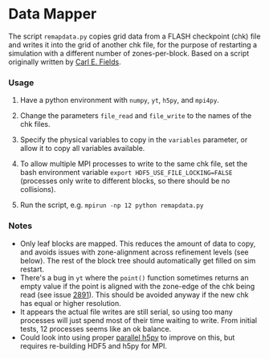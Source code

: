 # Data Mapper
The script `remapdata.py` copies grid data from a FLASH checkpoint (chk) file and writes it into the grid of another chk file, for the purpose of restarting a simulation with a different number of zones-per-block.
Based on a script originally written by [Carl E. Fields](https://github.com/carlnotsagan).

### Usage
1. Have a python environment with `numpy`, `yt`, `h5py`, and `mpi4py`.

2. Change the parameters `file_read` and `file_write` to the names of the chk files. 

3. Specify the physical variables to copy in the `variables` parameter, or allow it to copy all variables available.

4. To allow multiple MPI processes to write to the same chk file, set the bash environment variable `export HDF5_USE_FILE_LOCKING=FALSE` (processes only write to different blocks, so there should be no collisions).

5. Run the script, e.g. `mpirun -np 12 python remapdata.py`

### Notes
- Only leaf blocks are mapped. This reduces the amount of data to copy, and avoids issues with zone-alignment across refinement levels (see below). The rest of the block tree should automatically get filled on sim restart. 
- There's a bug in `yt` where the `point()` function sometimes returns an empty value if the point is aligned with the zone-edge of the chk being read (see issue [2891](https://github.com/yt-project/yt/issues/2891)). This should be avoided anyway if the new chk has equal or higher resolution.
- It appears the actual file writes are still serial, so using too many processes will just spend most of their time waiting to write. From initial tests, 12 processes seems like an ok balance. 
- Could look into using proper [parallel h5py](https://docs.h5py.org/en/stable/mpi.html) to improve on this, but requires re-building HDF5 and h5py for MPI. 
